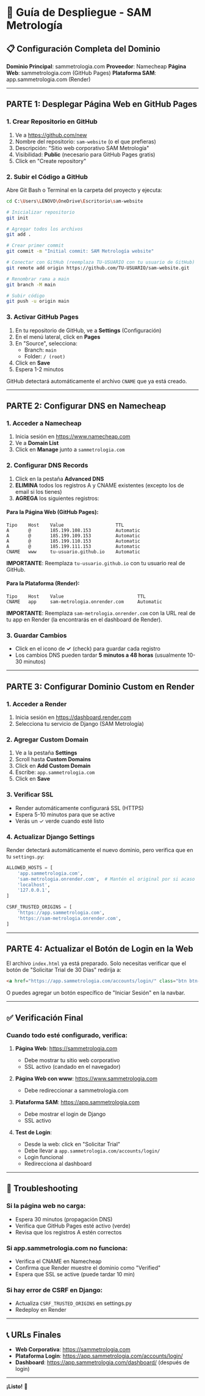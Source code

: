 # 🚀 Guía de Despliegue - SAM Metrología

## 📋 Configuración Completa del Dominio

**Dominio Principal**: sammetrologia.com
**Proveedor**: Namecheap
**Página Web**: sammetrologia.com (GitHub Pages)
**Plataforma SAM**: app.sammetrologia.com (Render)

---

## PARTE 1: Desplegar Página Web en GitHub Pages

### 1. Crear Repositorio en GitHub

1. Ve a https://github.com/new
2. Nombre del repositorio: `sam-website` (o el que prefieras)
3. Descripción: "Sitio web corporativo SAM Metrología"
4. Visibilidad: **Public** (necesario para GitHub Pages gratis)
5. Click en "Create repository"

### 2. Subir el Código a GitHub

Abre Git Bash o Terminal en la carpeta del proyecto y ejecuta:

```bash
cd C:\Users\LENOVO\OneDrive\Escritorio\sam-website

# Inicializar repositorio
git init

# Agregar todos los archivos
git add .

# Crear primer commit
git commit -m "Initial commit: SAM Metrología website"

# Conectar con GitHub (reemplaza TU-USUARIO con tu usuario de GitHub)
git remote add origin https://github.com/TU-USUARIO/sam-website.git

# Renombrar rama a main
git branch -M main

# Subir código
git push -u origin main
```

### 3. Activar GitHub Pages

1. En tu repositorio de GitHub, ve a **Settings** (Configuración)
2. En el menú lateral, click en **Pages**
3. En "Source", selecciona:
   - Branch: `main`
   - Folder: `/ (root)`
4. Click en **Save**
5. Espera 1-2 minutos

GitHub detectará automáticamente el archivo `CNAME` que ya está creado.

---

## PARTE 2: Configurar DNS en Namecheap

### 1. Acceder a Namecheap

1. Inicia sesión en https://www.namecheap.com
2. Ve a **Domain List**
3. Click en **Manage** junto a `sammetrologia.com`

### 2. Configurar DNS Records

1. Click en la pestaña **Advanced DNS**
2. **ELIMINA** todos los registros A y CNAME existentes (excepto los de email si los tienes)
3. **AGREGA** los siguientes registros:

#### Para la Página Web (GitHub Pages):

```
Tipo    Host    Value                   TTL
A       @       185.199.108.153         Automatic
A       @       185.199.109.153         Automatic
A       @       185.199.110.153         Automatic
A       @       185.199.111.153         Automatic
CNAME   www     tu-usuario.github.io    Automatic
```

**IMPORTANTE**: Reemplaza `tu-usuario.github.io` con tu usuario real de GitHub.

#### Para la Plataforma (Render):

```
Tipo    Host    Value                           TTL
CNAME   app     sam-metrologia.onrender.com     Automatic
```

**IMPORTANTE**: Reemplaza `sam-metrologia.onrender.com` con la URL real de tu app en Render (la encontrarás en el dashboard de Render).

### 3. Guardar Cambios

- Click en el icono de **✓** (check) para guardar cada registro
- Los cambios DNS pueden tardar **5 minutos a 48 horas** (usualmente 10-30 minutos)

---

## PARTE 3: Configurar Dominio Custom en Render

### 1. Acceder a Render

1. Inicia sesión en https://dashboard.render.com
2. Selecciona tu servicio de Django (SAM Metrología)

### 2. Agregar Custom Domain

1. Ve a la pestaña **Settings**
2. Scroll hasta **Custom Domains**
3. Click en **Add Custom Domain**
4. Escribe: `app.sammetrologia.com`
5. Click en **Save**

### 3. Verificar SSL

- Render automáticamente configurará SSL (HTTPS)
- Espera 5-10 minutos para que se active
- Verás un ✓ verde cuando esté listo

### 4. Actualizar Django Settings

Render detectará automáticamente el nuevo dominio, pero verifica que en tu `settings.py`:

```python
ALLOWED_HOSTS = [
    'app.sammetrologia.com',
    'sam-metrologia.onrender.com',  # Mantén el original por si acaso
    'localhost',
    '127.0.0.1',
]

CSRF_TRUSTED_ORIGINS = [
    'https://app.sammetrologia.com',
    'https://sam-metrologia.onrender.com',
]
```

---

## PARTE 4: Actualizar el Botón de Login en la Web

El archivo `index.html` ya está preparado. Solo necesitas verificar que el botón de "Solicitar Trial de 30 Días" redirija a:

```html
<a href="https://app.sammetrologia.com/accounts/login/" class="btn btn-secondary">Solicitar Trial de 30 Días</a>
```

O puedes agregar un botón específico de "Iniciar Sesión" en la navbar.

---

## ✅ Verificación Final

### Cuando todo esté configurado, verifica:

1. **Página Web**: https://sammetrologia.com
   - Debe mostrar tu sitio web corporativo
   - SSL activo (candado en el navegador)

2. **Página Web con www**: https://www.sammetrologia.com
   - Debe redireccionar a sammetrologia.com

3. **Plataforma SAM**: https://app.sammetrologia.com
   - Debe mostrar el login de Django
   - SSL activo

4. **Test de Login**:
   - Desde la web: click en "Solicitar Trial"
   - Debe llevar a `app.sammetrologia.com/accounts/login/`
   - Login funcional
   - Redirecciona al dashboard

---

## 🔧 Troubleshooting

### Si la página web no carga:
- Espera 30 minutos (propagación DNS)
- Verifica que GitHub Pages esté activo (verde)
- Revisa que los registros A estén correctos

### Si app.sammetrologia.com no funciona:
- Verifica el CNAME en Namecheap
- Confirma que Render muestre el dominio como "Verified"
- Espera que SSL se active (puede tardar 10 min)

### Si hay error de CSRF en Django:
- Actualiza `CSRF_TRUSTED_ORIGINS` en settings.py
- Redeploy en Render

---

## 📞 URLs Finales

- **Web Corporativa**: https://sammetrologia.com
- **Plataforma Login**: https://app.sammetrologia.com/accounts/login/
- **Dashboard**: https://app.sammetrologia.com/dashboard/ (después de login)

---

**¡Listo!** 🎉

